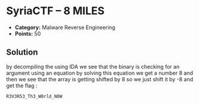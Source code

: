 # SyriaCTF – 8 MILES

* **Category:** Malware Reverse Engineering
* **Points:** 50

## Solution

by decompiling the using IDA we see that the binary is checking for an argument using an equation by solving this equation we get a number 8
and then we see that the array is getting shifted by 8
so we just shift it by -8 and get the flag :

```
R3V3R53_Th3_W0rld_N0W
```
